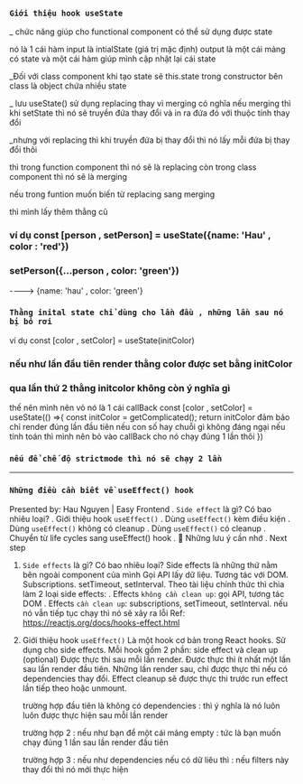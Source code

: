 ### `Giới thiệu hook useState`

\_ chức năng giúp cho functional component có thể sử dụng được state

nó là 1 cái hàm input là intialState (giá trị mặc định)
output là một cái mảng có state và một cái hàm giúp mình cập nhật lại cái state

\_Đối với class component khi tạo state sẽ this.state trong constructor
bên class là object chứa nhiều state

\_ lưu useState() sử dụng replacing thay vì merging
có nghĩa nếu merging thì khi setState thì nó sẽ truyền đứa thay đổi
và in ra đứa đó với thuộc tính thay đổi

\_nhưng với replacing thì khi truyền đứa bị thay đổi thì nó lấy mỗi đứa
bị thay đổi thôi

thì trong function component thì nó sẽ là replacing
còn trong class component thì nó sẽ là merging

nếu trong funtion muốn biến từ replacing sang merging

thì mình lấy thêm thằng cũ

### ví dụ const [person , setPerson] = useState({name: 'Hau' , color : 'red'})

### setPerson({...person , color: 'green'})

----> {name: 'hau' , color: 'green'}

### `Thằng inital state chỉ dùng cho lần đầu , những lần sau nó bị bỏ rơi`

ví dụ const [color , setColor] = useState(initColor)

### nếu như lần đầu tiên render thằng color được set bằng initColor

### qua lần thứ 2 thằng initcolor không còn ý nghĩa gì

thế nên mình nên vỏ nó là 1 cái callBack
const [color , setColor] = useState(() =>{
const initColor = getComplicated();
return initColor
đảm bảo chỉ render đúng lần đầu tiên
nếu con số hay chuỗi gì không đáng ngại
nếu tính toán thì mình nên bỏ vào callBack cho nó chạy đúng 1 lần thôi
})

### `nếu để chế độ strictmode thì nó sẽ chạy 2 lần`

---

### `Những điều cần biết về useEffect() hook`

Presented by: Hau Nguyen | Easy Frontend
. `Side effect` là gì? Có bao nhiêu loại?
. Giới thiệu hook `useEffect()`
. Dùng `useEffect()` kèm điều kiện
. Dùng `useEffect()` không có cleanup
. Dùng `useEffect()` có cleanup
. Chuyển từ life cycles sang useEffect() hook
. 📝 Những lưu ý cần nhớ
. Next step

1. `Side effects` là gì? Có bao nhiêu loại?
   Side effects là những thứ nằm bên ngoài component của mình
   Gọi API lấy dữ liệu.
   Tương tác với DOM.
   Subscriptions.
   setTimeout, setInterval.
   Theo tài liệu chính thức thì chia làm 2 loại side effects:
   . Effects `không cần clean up`: gọi API, tương tác DOM
   . Effects `cần clean up`: subscriptions, setTimeout, setInterval.
   nếu nó vẫn tiếp tục chạy thì nó sẽ xảy ra lỗi
   Ref: https://reactjs.org/docs/hooks-effect.html
2. Giới thiệu hook `useEffect()`
   Là một hook cơ bản trong React hooks.
   Sử dụng cho side effects.
   Mỗi hook gồm 2 phần: side effect và clean up (optional)
   Được thực thi sau mỗi lần render.
   Được thực thi ít nhất một lần sau lần render đầu tiên.
   Những lần render sau, chỉ được thực thi nếu có dependencies thay đổi.
   Effect cleanup sẽ được thực thi trước run effect lần tiếp theo hoặc unmount.

   trường hợp đầu tiên là không có dependencies : thì ý nghĩa là
   nó luôn luôn được thực hiện sau mỗi lần render

   trường hợp 2 : nếu như bạn để một cái mảng empty : tức là bạn muốn
   chạy đúng 1 lần sau lần render đầu tiên

   trường hợp 3 : nếu như dependencies nếu có dữ liêu thì : nếu filters
   này thay đổi thì nó mới thực hiện
